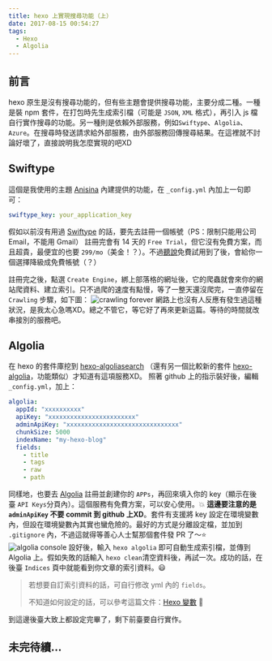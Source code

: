 ```yaml
---
title: hexo 上實現搜尋功能（上）
date: 2017-08-15 00:54:27
tags:
  - Hexo
  - Algolia
---
```

## 前言
hexo 原生是沒有搜尋功能的，但有些主題會提供搜尋功能，主要分成二種。一種是裝 npm 套件，在打包時先生成索引檔（可能是 `JSON`, `XML` 格式），再引入 js 檔自行實作搜尋的功能。另一種則是依賴外部服務，例如`Swiftype`、`Algolia`、`Azure`。在搜尋時發送請求給外部服務，由外部服務回傳搜尋結果。在這裡就不討論好壞了，直接說明我怎麼實現的吧XD

## Swiftype
這個是我使用的主題 [Anisina](https://github.com/Haojen/hexo-theme-Anisina) 內建提供的功能，在 `_config.yml` 內加上一句即可：
```yml
swiftype_key: your_application_key
```
假如以前沒有用過 [Swiftype](https://swiftype.com/) 的話，要先去註冊一個帳號（PS：限制只能用公司 Email，不能用 Gmail）
註冊完會有 14 天的 `Free Trial`，但它沒有免費方案，而且超貴，最便宜的也要 `299/mo`（美金！？）。不過[聽說](http://www.jerryfu.net/post/search-engine-for-hexo-with-swiftype-v2.html)免費試用到了後，會給你一個選擇降級成免費帳號（？）

註冊完之後，點選 `Create Engine`，綁上部落格的網址後，它的爬蟲就會來你的網站爬資料、建立索引。只不過爬的速度有點慢，等了一整天還沒爬完，一直停留在 `Crawling` 步驟，如下圖：
![crawling forever](https://user-images.githubusercontent.com/4011729/29283635-27d45c4c-815a-11e7-9416-281db6c5b2f0.png)
網路上也沒有人反應有發生過這種狀況，是我太心急嗎XD。總之不管它，等它好了再來更新這篇。等待的時間就改串接別的服務吧。

## Algolia
在 hexo 的套件庫挖到 [hexo-algoliasearch](https://github.com/LouisBarranqueiro/hexo-algoliasearch) 
（還有另一個比較新的套件 [hexo-algolia](https://github.com/oncletom/hexo-algolia)，功能類似）才知道有這項服務XD。
照著 github 上的指示裝好後，編輯 `_config.yml`，加上：
```yml
algolia:
  appId: "xxxxxxxxxx"
  apiKey: "xxxxxxxxxxxxxxxxxxxxxxxx"
  adminApiKey: "xxxxxxxxxxxxxxxxxxxxxxxxxxxxxxx"
  chunkSize: 5000
  indexName: "my-hexo-blog"
  fields:
    - title
    - tags
    - raw
    - path
```
同樣地，也要去 [Algolia](https://www.algolia.com/) 註冊並創建你的 `APPs`，再回來填入你的 key（顯示在後臺 `API Keys`分頁內）。這個服務有免費方案，可以安心使用。💥 **這邊要注意的是 `adminApiKey` 不要 commit 到 github 上XD**。套件有支援將 key 設定在環境變數內，但設在環境變數內其實也蠻危險的。最好的方式是分離設定檔，並加到 `.gitignore` 內，不過這就得等善心人士幫那個套件發 PR 了～⭐
![algolia console](https://user-images.githubusercontent.com/4011729/29285221-577630c8-8160-11e7-8ccc-eb08c8e3f208.png)
設好後，輸入 `hexo algolia` 即可自動生成索引檔，並傳到 Algolia 上。假如失敗的話輸入 `hexo clean`清空資料後，再試一次。成功的話，在後臺 `Indices` 頁中就能看到你文章的索引資料。😃

> 若想要自訂索引資料的話，可自行修改 yml 內的 `fields`。
> 
> 不知道如何設定的話，可以參考這篇文件：[Hexo 變數](https://hexo.io/zh-tw/docs/variables.html) 👀

到這邊後臺大致上都設定完畢了，剩下前臺要自行實作。
## 未完待續...







